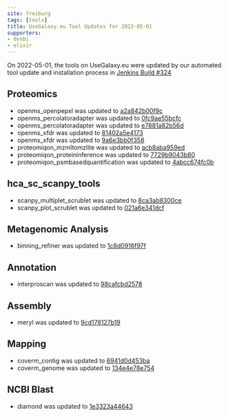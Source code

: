 ```yaml
---
site: freiburg
tags: [tools]
title: UseGalaxy.eu Tool Updates for 2022-05-01
supporters:
- denbi
- elixir
---
```


On 2022-05-01, the tools on UseGalaxy.eu were updated by our automated tool update and installation process in [Jenkins Build #324](https://build.galaxyproject.eu/job/usegalaxy-eu/job/install-tools/#324/)


## Proteomics

- openms_openpepxl was updated to [a2a842b00f9c](https://toolshed.g2.bx.psu.edu/view/galaxyp/openms_openpepxl/a2a842b00f9c)
- openms_percolatoradapter was updated to [0fc9ae55bcfc](https://toolshed.g2.bx.psu.edu/view/galaxyp/openms_percolatoradapter/0fc9ae55bcfc)
- openms_percolatoradapter was updated to [e7881a82b56d](https://toolshed.g2.bx.psu.edu/view/galaxyp/openms_percolatoradapter/e7881a82b56d)
- openms_xfdr was updated to [81402a5e4173](https://toolshed.g2.bx.psu.edu/view/galaxyp/openms_xfdr/81402a5e4173)
- openms_xfdr was updated to [9a6e3bb0f358](https://toolshed.g2.bx.psu.edu/view/galaxyp/openms_xfdr/9a6e3bb0f358)
- proteomiqon_mzmltomzlite was updated to [acb8aba959ed](https://toolshed.g2.bx.psu.edu/view/galaxyp/proteomiqon_mzmltomzlite/acb8aba959ed)
- proteomiqon_proteininference was updated to [7729b9043b80](https://toolshed.g2.bx.psu.edu/view/galaxyp/proteomiqon_proteininference/7729b9043b80)
- proteomiqon_psmbasedquantification was updated to [4abcc674fc0b](https://toolshed.g2.bx.psu.edu/view/galaxyp/proteomiqon_psmbasedquantification/4abcc674fc0b)

## hca_sc_scanpy_tools

- scanpy_multiplet_scrublet was updated to [8ca3ab8300ce](https://toolshed.g2.bx.psu.edu/view/ebi-gxa/scanpy_multiplet_scrublet/8ca3ab8300ce)
- scanpy_plot_scrublet was updated to [021a6e341dcf](https://toolshed.g2.bx.psu.edu/view/ebi-gxa/scanpy_plot_scrublet/021a6e341dcf)

## Metagenomic Analysis

- binning_refiner was updated to [1c8d0916f97f](https://toolshed.g2.bx.psu.edu/view/iuc/binning_refiner/1c8d0916f97f)

## Annotation

- interproscan was updated to [98cafcbd2578](https://toolshed.g2.bx.psu.edu/view/bgruening/interproscan/98cafcbd2578)

## Assembly

- meryl was updated to [9cd178127b19](https://toolshed.g2.bx.psu.edu/view/iuc/meryl/9cd178127b19)

## Mapping

- coverm_contig was updated to [6941d0d453ba](https://toolshed.g2.bx.psu.edu/view/iuc/coverm_contig/6941d0d453ba)
- coverm_genome was updated to [134e4e78e754](https://toolshed.g2.bx.psu.edu/view/iuc/coverm_genome/134e4e78e754)

## NCBI Blast

- diamond was updated to [1e3323a44643](https://toolshed.g2.bx.psu.edu/view/bgruening/diamond/1e3323a44643)

